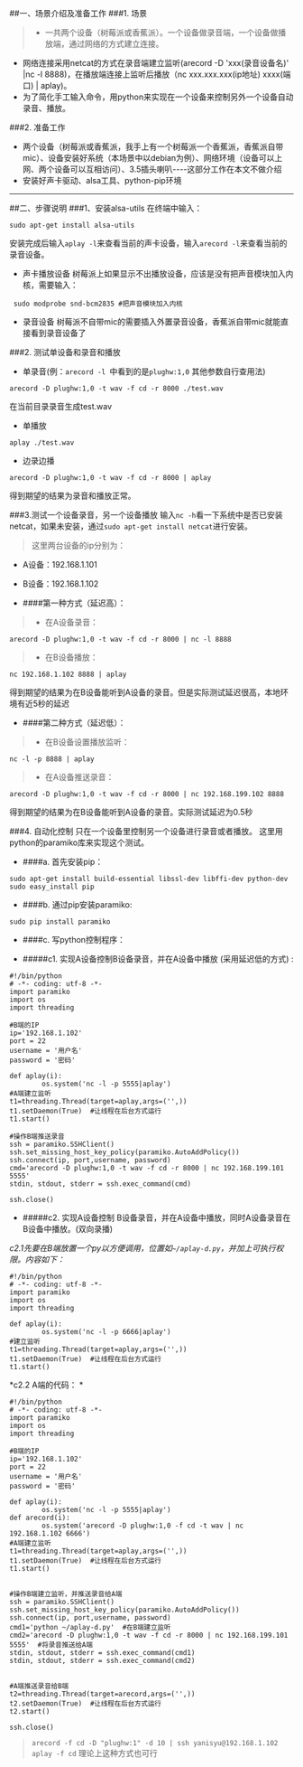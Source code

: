 ##一、场景介绍及准备工作
###1. 场景
> - 一共两个设备（树莓派或香蕉派）。一个设备做录音端，一个设备做播放端，通过网络的方式建立连接。
- 网络连接采用netcat的方式在录音端建立监听(arecord -D 'xxx(录音设备名)' |nc -l 8888)，在播放端连接上监听后播放（nc  xxx.xxx.xxx(ip地址) xxxx(端口) | aplay)。
- 为了简化手工输入命令，用python来实现在一个设备来控制另外一个设备自动录音、播放。

###2. 准备工作
- 两个设备（树莓派或香蕉派，我手上有一个树莓派一个香蕉派，香蕉派自带mic）、设备安装好系统（本场景中以debian为例）、网络环境（设备可以上网、两个设备可以互相访问）、3.5插头喇叭----这部分工作在本文不做介绍
- 安装好声卡驱动、alsa工具、python-pip环境
***
##二、步骤说明
###1、安装alsa-utils
在终端中输入：
```
sudo apt-get install alsa-utils
```
安装完成后输入`aplay -l`来查看当前的声卡设备，输入`arecord -l`来查看当前的录音设备。
- 声卡播放设备
树莓派上如果显示不出播放设备，应该是没有把声音模块加入内核，需要输入：
```
 sudo modprobe snd-bcm2835 #把声音模块加入内核
```
- 录音设备
树莓派不自带mic的需要插入外置录音设备，香蕉派自带mic就能直接看到录音设备了

###2. 测试单设备和录音和播放
- 单录音(例：`arecord -l `中看到的是`plughw:1,0`  其他参数自行查用法)
```
arecord -D plughw:1,0 -t wav -f cd -r 8000 ./test.wav
```
在当前目录录音生成test.wav
- 单播放
```
aplay ./test.wav
```
- 边录边播
```
arecord -D plughw:1,0 -t wav -f cd -r 8000 | aplay
```
得到期望的结果为录音和播放正常。

###3.测试一个设备录音，另一个设备播放
输入`nc -h`看一下系统中是否已安装netcat，如果未安装，通过`sudo apt-get install netcat`进行安装。
> 这里两台设备的ip分别为：
- A设备：192.168.1.101
- B设备：192.168.1.102

- ####第一种方式（延迟高）：
>- 在A设备录音：
```
arecord -D plughw:1,0 -t wav -f cd -r 8000 | nc -l 8888
```
>- 在B设备播放：
```
nc 192.168.1.102 8888 | aplay
```
得到期望的结果为在B设备能听到A设备的录音。但是实际测试延迟很高，本地环境有近5秒的延迟

- ####第二种方式（延迟低）：
>- 在B设备设置播放监听：
```
nc -l -p 8888 | aplay
```
>- 在A设备推送录音：
```
arecord -D plughw:1,0 -t wav -f cd -r 8000 | nc 192.168.199.102 8888
```
得到期望的结果为在B设备能听到A设备的录音。实际测试延迟为0.5秒


###4. 自动化控制
只在一个设备里控制另一个设备进行录音或者播放。
这里用python的paramiko库来实现这个测试。
- ####a. 首先安装pip：
```
sudo apt-get install build-essential libssl-dev libffi-dev python-dev
sudo easy_install pip
```
- ####b. 通过pip安装paramiko:
```
sudo pip install paramiko
```
- ####c. 写python控制程序：

 - #####c1. 实现A设备控制B设备录音，并在A设备中播放 (采用延迟低的方式) :

```
#!/bin/python
# -*- coding: utf-8 -*-
import paramiko
import os
import threading

#B端的IP
ip='192.168.1.102'
port = 22
username = '用户名'
password = '密码'

def aplay(i):
        os.system('nc -l -p 5555|aplay')
#A端建立监听
t1=threading.Thread(target=aplay,args=('',))
t1.setDaemon(True)  #让线程在后台方式运行
t1.start()

#操作B端推送录音
ssh = paramiko.SSHClient()
ssh.set_missing_host_key_policy(paramiko.AutoAddPolicy())
ssh.connect(ip, port,username, password)
cmd='arecord -D plughw:1,0 -t wav -f cd -r 8000 | nc 192.168.199.101 5555'
stdin, stdout, stderr = ssh.exec_command(cmd)

ssh.close()
```

- #####c2. 实现A设备控制 B设备录音，并在A设备中播放，同时A设备录音在B设备中播放。(双向录播)

 *c2.1先要在B端放置一个py以方便调用，位置如`~/aplay-d.py`，并加上可执行权限。内容如下：*

```
#!/bin/python
# -*- coding: utf-8 -*-
import paramiko
import os
import threading

def aplay(i):
        os.system('nc -l -p 6666|aplay')
#建立监听
t1=threading.Thread(target=aplay,args=('',))
t1.setDaemon(True)  #让线程在后台方式运行
t1.start()
```
   *c2.2 A端的代码： *

```
#!/bin/python
# -*- coding: utf-8 -*-
import paramiko
import os
import threading

#B端的IP
ip='192.168.1.102'
port = 22
username = '用户名'
password = '密码'

def aplay(i):
        os.system('nc -l -p 5555|aplay')
def arecord(i):
        os.system('arecord -D plughw:1,0 -f cd -t wav | nc 192.168.1.102 6666')
#A端建立监听
t1=threading.Thread(target=aplay,args=('',))
t1.setDaemon(True)  #让线程在后台方式运行
t1.start()


#操作B端建立监听，并推送录音给A端
ssh = paramiko.SSHClient()
ssh.set_missing_host_key_policy(paramiko.AutoAddPolicy())
ssh.connect(ip, port,username, password)
cmd1='python ~/aplay-d.py'  #在B端建立监听
cmd2='arecord -D plughw:1,0 -t wav -f cd -r 8000 | nc 192.168.199.101 5555'  #将录音推送给A端
stdin, stdout, stderr = ssh.exec_command(cmd1)
stdin, stdout, stderr = ssh.exec_command(cmd2)


#A端推送录音给B端
t2=threading.Thread(target=arecord,args=('',))
t2.setDaemon(True)  #让线程在后台方式运行
t2.start()

ssh.close()
```

> `arecord -f cd -D "plughw:1" -d 10 | ssh yanisyu@192.168.1.102 aplay -f cd` 理论上这种方式也可行
